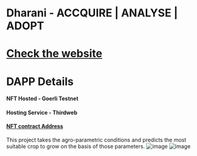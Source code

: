 # Dharani - ACCQUIRE | ANALYSE | ADOPT

# [Check the website](https://www.canva.com/design/DAFPLuZDPko/Twh33CR27M6Zg4Kuu5E4JA/view?website#2:collections)

# DAPP Details
#### NFT Hosted - Goerli Testnet
#### Hosting Service - Thirdweb
#### [NFT contract Address](https://goerli.etherscan.io/tx/0x2acf30b9ea521f664d033d6ab9a0c72f959f0939ae474d377c37d43e32ca50ce)
This project takes the agro-parametric conditions and predicts the most suitable crop to grow on the basis of those parameters.
![image](https://user-images.githubusercontent.com/81732369/196029187-20002c86-2b61-415d-ac21-73c1f346a24c.png)
![image](https://user-images.githubusercontent.com/81732369/196029202-3008f4ad-1b38-4c0a-ad37-c8ec7150d28e.png)

